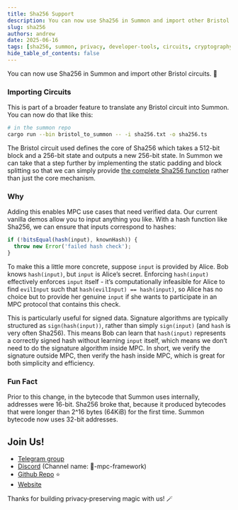 ```yaml
---
title: Sha256 Support
description: You can now use Sha256 in Summon and import other Bristol circuits. 🎉
slug: sha256
authors: andrew
date: 2025-06-16
tags: [sha256, summon, privacy, developer-tools, circuits, cryptography, compiler]
hide_table_of_contents: false
---
```


You can now use Sha256 in Summon and import other Bristol circuits. 🎉

<!--truncate-->

### Importing Circuits

This is part of a broader feature to translate any Bristol circuit into Summon. You can now do that like this:

```sh
# in the summon repo
cargo run --bin bristol_to_summon -- -i sha256.txt -o sha256.ts
```

The Bristol circuit used defines the core of Sha256 which takes a 512-bit block and a 256-bit state and outputs a new 256-bit state. In Summon we can take that a step further by implementing the static padding and block splitting so that we can simply provide [the complete Sha256 function](https://github.com/privacy-scaling-explorations/summon-lib/blob/main/sha256/mod.ts) rather than just the core mechanism.

### Why

Adding this enables MPC use cases that need verified data. Our current vanilla demos allow you to input anything you like. With a hash function like Sha256, we can ensure that inputs correspond to hashes:

```ts
if (!bitsEqual(hash(input), knownHash)) {
  throw new Error('failed hash check');
}
```

To make this a little more concrete, suppose `input` is provided by Alice. Bob knows `hash(input)`, but `input` is Alice’s secret. Enforcing `hash(input)` effectively enforces `input` itself - it’s computationally infeasible for Alice to find `evilInput` such that `hash(evilInput) == hash(input)`, so Alice has no choice but to provide her genuine `input` if she wants to participate in an MPC protocol that contains this check.

This is particularly useful for signed data. Signature algorithms are typically structured as `sign(hash(input))`, rather than simply `sign(input)` (and `hash` is very often Sha256). This means Bob can learn that `hash(input)` represents a correctly signed hash without learning `input` itself, which means we don’t need to do the signature algorithm inside MPC. In short, we verify the signature outside MPC, then verify the hash inside MPC, which is great for both simplicity and efficiency.

### Fun Fact

Prior to this change, in the bytecode that Summon uses internally, addresses were 16-bit. Sha256 broke that, because it produced bytecodes that were longer than 2^16 bytes (64KiB) for the first time. Summon bytecode now uses 32-bit addresses.

## Join Us!

- [Telegram group](https://t.me/+FKnOHTkvmX02ODVl)
- [Discord](https://discord.gg/btXAmwzYJS) (Channel name: 🔮-mpc-framework)
- [Github Repo](https://github.com/privacy-scaling-explorations/mpc-framework) ⭐️
- [Website](https://mpc.pse.dev)

Thanks for building privacy‑preserving magic with us! 🪄
